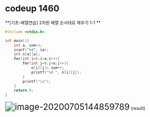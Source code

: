 # codeup 1460

**[기초-배열연습] 2차원 배열 순서대로 채우기 1-1 **

```c
#include <stdio.h>

int main(){
	int a, sum=1;
	scanf("%d", &a);
	int n[a][a];
	for(int i=0;i<a;i++){
		for(int j=0;j<a;j++){
			n[i][j]= sum++;
			printf("%d ", n[i][j]);
		}
		printf("\n");
	}
	return 0;
}
```

<img src="C:\Users\user\AppData\Roaming\Typora\typora-user-images\image-20200705144859789.png" alt="image-20200705144859789" style="zoom:200%;" /> (result)